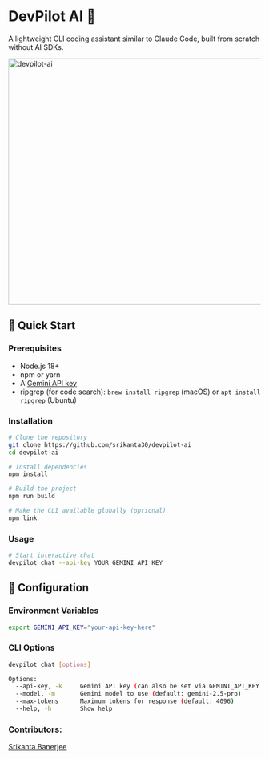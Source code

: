 # DevPilot AI 🤖

A lightweight CLI coding assistant similar to Claude Code, built from scratch without AI SDKs.

<img width="999" height="491" alt="devpilot-ai" src="https://github.com/user-attachments/assets/5cbb9ca4-c9bc-472c-8de5-a34117cfc523" />


## 🚀 Quick Start

### Prerequisites

- Node.js 18+
- npm or yarn
- A [Gemini API key](https://aistudio.google.com/apikey)
- ripgrep (for code search): `brew install ripgrep` (macOS) or `apt install ripgrep` (Ubuntu)

### Installation

```bash
# Clone the repository
git clone https://github.com/srikanta30/devpilot-ai
cd devpilot-ai

# Install dependencies
npm install

# Build the project
npm run build

# Make the CLI available globally (optional)
npm link
```

### Usage

```bash
# Start interactive chat
devpilot chat --api-key YOUR_GEMINI_API_KEY
```

## 🔧 Configuration

### Environment Variables

```bash
export GEMINI_API_KEY="your-api-key-here"
```

### CLI Options

```bash
devpilot chat [options]

Options:
  --api-key, -k     Gemini API key (can also be set via GEMINI_API_KEY env var)
  --model, -m       Gemini model to use (default: gemini-2.5-pro)
  --max-tokens      Maximum tokens for response (default: 4096)
  --help, -h        Show help
```

### Contributors:
[Srikanta Banerjee](https://www.linkedin.com/in/srikanta30/])
